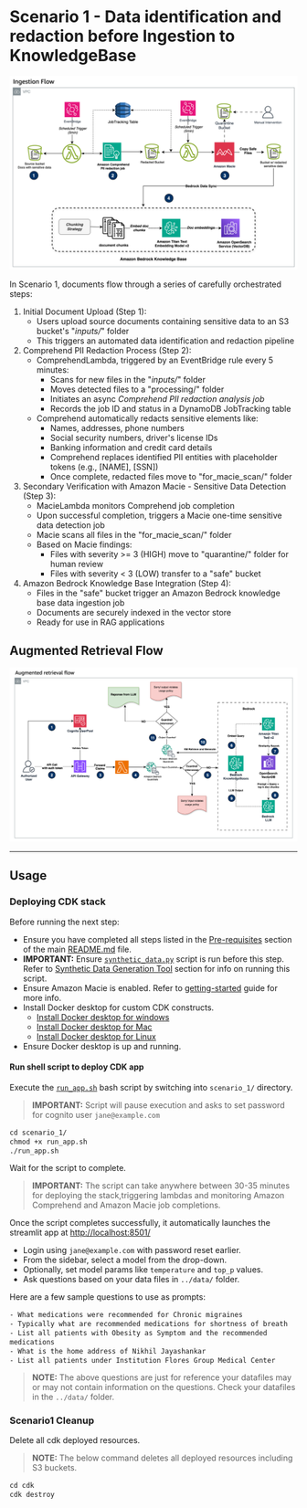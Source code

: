 # Scenario 1 - Data identification and redaction before Ingestion to KnowledgeBase

![Scenario 1 - Ingestion Flow](../images/scenario1_ingestion_flow.png)

In Scenario 1, documents flow through a series of carefully orchestrated steps:

1. Initial Document Upload (Step 1):
    - Users upload source documents containing sensitive data to an S3 bucket's "_inputs/_" folder
    - This triggers an automated data identification and redaction pipeline
2. Comprehend PII Redaction Process (Step 2):
    - ComprehendLambda, triggered by an EventBridge rule every 5 minutes:
      - Scans for new files in the "_inputs/_" folder
      - Moves detected files to a "processing/" folder
      - Initiates an async _Comprehend PII redaction analysis job_
      - Records the job ID and status in a DynamoDB JobTracking table
    - Comprehend automatically redacts sensitive elements like:
      - Names, addresses, phone numbers
      - Social security numbers, driver's license IDs
      - Banking information and credit card details
      - Comprehend replaces identified PlI entities with placeholder tokens (e.g., [NAME], [SSN])
      - Once complete, redacted files move to "for_macie_scan/" folder
3. Secondary Verification with Amazon Macie - Sensitive Data Detection (Step 3):
    - MacieLambda monitors Comprehend job completion
    - Upon successful completion, triggers a Macie one-time sensitive data detection job
    - Macie scans all files in the "for_macie_scan/" folder
    - Based on Macie findings:
       - Files with severity >= 3 (HIGH) move to "quarantine/" folder for human review
       - Files with severity < 3 (LOW) transfer to a "safe" bucket
4. Amazon Bedrock Knowledge Base Integration (Step 4):
   - Files in the "safe" bucket trigger an Amazon Bedrock knowledge base data ingestion job
   - Documents are securely indexed in the vector store
   - Ready for use in RAG applications

## Augmented Retrieval Flow

![Augmented Retrieval Flow](../images/scenario1_augmented_retrieval_flow.png)

---

## Usage

### Deploying CDK stack

Before running the next step:

- Ensure you have completed all steps listed in the [Pre-requisites](../README.md#pre-requisites) section of the main [README.md](../README.md) file.
- **IMPORTANT:** Ensure [`synthetic_data.py`](./synthetic_data.py) script is run before this step. Refer to [Synthetic Data Generation Tool](../README.md#synthetic-data-generation-tool) section for info on running this script.
- Ensure Amazon Macie is enabled. Refer to [getting-started](https://docs.aws.amazon.com/macie/latest/user/getting-started.html) guide for more info.
- Install Docker desktop for custom CDK constructs.
  - [Install Docker desktop for windows](https://docs.docker.com/desktop/setup/install/windows-install/)
  - [Install Docker desktop for Mac](https://docs.docker.com/desktop/setup/install/mac-install/)
  - [Install Docker desktop for Linux](https://docs.docker.com/desktop/setup/install/linux/)
- Ensure Docker desktop is up and running.

#### Run shell script to deploy CDK app

Execute the [`run_app.sh`](./run_app.sh) bash script by switching into `scenario_1/` directory.

>**IMPORTANT:** Script will pause execution and asks to set password for cognito user `jane@example.com`

```shell
cd scenario_1/
chmod +x run_app.sh
./run_app.sh
```

Wait for the script to complete.

>**IMPORTANT:** The script can take anywhere between 30-35 minutes for deploying the stack,triggering lambdas and monitoring Amazon Comprehend and Amazon Macie job completions.

Once the script completes successfully, it automatically launches the streamlit app at <http://localhost:8501/>

- Login using `jane@example.com` with password reset earlier.
- From the sidebar, select a model from the drop-down.
- Optionally, set model params like `temperature` and `top_p` values.
- Ask questions based on your data files in `../data/` folder.

Here are a few sample questions to use as prompts:

```text
- What medications were recommended for Chronic migraines
- Typically what are recommended medications for shortness of breath
- List all patients with Obesity as Symptom and the recommended medications
- What is the home address of Nikhil Jayashankar
- List all patients under Institution Flores Group Medical Center
```

>**NOTE:** The above questions are just for reference your datafiles may or may not contain information on the questions. Check your datafiles in the `../data/` folder.

### Scenario1 Cleanup

Delete all cdk deployed resources.

>**NOTE:** The below command deletes all deployed resources including S3 buckets.

```shell
cd cdk
cdk destroy
```
